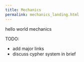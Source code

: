 ```yaml
---
title: Mechanics
permalink: mechanics_landing.html
---
```


hello world mechanics

TODO:
- add major links
- discuss cypher system in brief